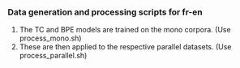 ### Data generation and processing scripts for fr-en

1. The TC and BPE models are trained on the mono corpora. (Use process_mono.sh)
2. These are then applied to the respective parallel datasets. (Use process_parallel.sh)
